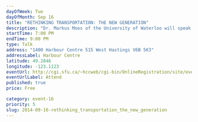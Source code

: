 ```yaml
---
dayOfWeek: Tue
dayOfMonth: Sep 16
title: "RETHINKING TRANSPORTATION: THE NEW GENERATION"
description: "Dr. Markus Moos of the University of Waterloo will speak about Millennials’ values, preferences and priorities. Their attitudes could affect your work, commute, home and community — now and in the future."
startTime: 7:00 PM
endTime: 9:00 PM
type: Talk
address: "1400 Harbour Centre 515 West Hastings V6B 5K3"
addressLabel: Harbour Centre
latitude: 49.2846
longitude: -123.1123
eventUrl: http://cgi.sfu.ca/~hccweb/cgi-bin/OnlineRegistration/site/event/detail.php?id=904
eventUrlLabel: Attend
published: true
price: Free

category: event-16
priority: 5
slug: 2014-09-16-rethinking_transportation_the_new_generation
---
```

